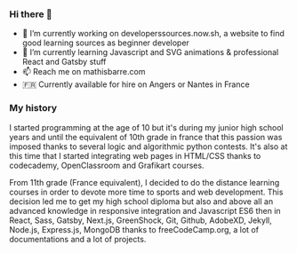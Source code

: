 <img src="https://i.ibb.co/pyM1WSF/github-profil.gif" alt="">

### Hi there 👋

- 🔭 I’m currently working on developerssources.now.sh, a website to find good learning sources as beginner developer 
- 🌱 I’m currently learning Javascript and SVG animations & professional React and Gatsby stuff
- 📫 Reach me on mathisbarre.com
- 🇫🇷 Currently available for hire on Angers or Nantes in France

### My history

I started programming at the age of 10 but it's during my junior high school years and until the equivalent of 10th grade in france that this passion was imposed thanks to several logic and algorithmic python contests. It's also at this time that I started integrating web pages in HTML/CSS thanks to codecademy, OpenClassroom and Grafikart courses.

From 11th grade (France equivalent), I decided to do the distance learning courses in order to devote more time to sports and web development. This decision led me to get my high school diploma but also and above all an advanced knowledge in responsive integration and Javascript ES6 then in React, Sass, Gatsby, Next.js, GreenShock, Git, Github, AdobeXD, Jekyll, Node.js, Express.js, MongoDB thanks to freeCodeCamp.org, a lot of documentations and a lot of projects.
